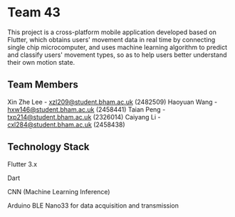 # Team 43

This project is a cross-platform mobile application developed based on Flutter, which obtains users' movement data in real time by connecting single chip microcomputer, and uses machine learning algorithm to predict and classify users' movement types, so as to help users better understand their own motion state.

## Team Members

Xin Zhe Lee - xzl209@student.bham.ac.uk (2482509)
Haoyuan Wang - hxw146@student.bham.ac.uk (2458441)
Taian Peng - txp214@student.bham.ac.uk (2326014)
Caiyang Li - cxl284@student.bham.ac.uk (2458438)

## Technology Stack

Flutter 3.x

Dart

CNN (Machine Learning Inference)

Arduino BLE Nano33 for data acquisition and transmission


